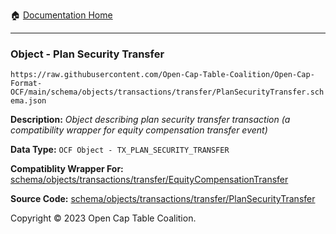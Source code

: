 :house: [Documentation Home](../../../../../README.md)

---

### Object - Plan Security Transfer

`https://raw.githubusercontent.com/Open-Cap-Table-Coalition/Open-Cap-Format-OCF/main/schema/objects/transactions/transfer/PlanSecurityTransfer.schema.json`

  **Description:** _Object describing plan security transfer transaction (a compatibility wrapper for equity compensation transfer event)_
  
  **Data Type:** `OCF Object - TX_PLAN_SECURITY_TRANSFER`
  
  **Compatiblity Wrapper For:** [schema/objects/transactions/transfer/EquityCompensationTransfer](./EquityCompensationTransfer.md)
  
  **Source Code:** [schema/objects/transactions/transfer/PlanSecurityTransfer](../../../../../../schema/objects/transactions/transfer/PlanSecurityTransfer.schema.json)

Copyright © 2023 Open Cap Table Coalition.
